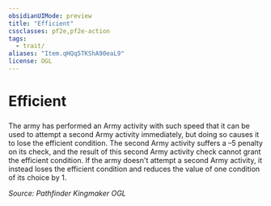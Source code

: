 ```yaml
---
obsidianUIMode: preview
title: "Efficient"
cssclasses: pf2e,pf2e-action
tags:
  - trait/
aliases: "Item.qHQq5TKShA90eaL9"
license: OGL
---
```

# Efficient

### 






The army has performed an Army activity with such speed that it can be used to attempt a second Army activity immediately, but doing so causes it to lose the efficient condition. The second Army activity suffers a –5 penalty on its check, and the result of this second Army activity check cannot grant the efficient condition. If the army doesn't attempt a second Army activity, it instead loses the efficient condition and reduces the value of one condition of its choice by 1.

*Source: Pathfinder Kingmaker*
*OGL*